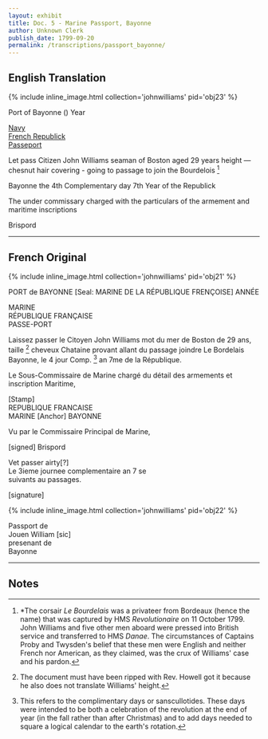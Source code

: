 ```yaml
---
layout: exhibit
title: Doc. 5 - Marine Passport, Bayonne
author: Unknown Clerk
publish_date: 1799-09-20
permalink: /transcriptions/passport_bayonne/
---
```


## English Translation

{% include inline_image.html collection='johnwilliams' pid='obj23' %}

Port of Bayonne () Year

<u>Navy</u>  
<u>French Republick</u>  
<u>Passeport</u>

Let pass Citizen John Williams seaman of Boston aged 29 years height — chesnut hair covering - going to passage to join the Bourdelois [^1]

Bayonne the 4th Complementary day 7th Year of the Republick

The under commissary charged with the particulars of the armement and maritime inscriptions

Brispord

---

## French Original

{% include inline_image.html collection='johnwilliams' pid='obj21' %}

PORT de BAYONNE [Seal: MARINE DE LA RÉPUBLIQUE FRENÇOISE] ANNÉE

MARINE  
RÉPUBLIQUE FRANÇAISE  
PASSE-PORT

Laissez passer le Citoyen John Williams mot du mer de Boston de 29 ans, taille [^2] cheveux Chataine provant allant du passage joindre Le Bordelais Bayonne, le 4 jour Comp. [^3] an 7me de la République.

Le Sous-Commissaire de Marine chargé du détail des armements et inscription Maritime,

[Stamp]  
REPUBLIQUE FRANCAISE  
MARINE [Anchor] BAYONNE

Vu par le Commissaire Principal de Marine,

[signed] Brispord

Vet passer airty[?]  
Le 3ieme journee complementaire an 7 se  
suivants au passages.

[signature]

{% include inline_image.html collection='johnwilliams' pid='obj22' %}

Passport de  
Jouen William [sic]  
presenant de  
Bayonne

---

## Notes

[^1]: *The corsair *Le Bourdelais* was a privateer from Bordeaux (hence the name) that was captured by HMS *Revolutionaire* on 11 October 1799. John Williams and five other men aboard were pressed into British service and transferred to HMS *Danae*. The circumstances of Captains Proby and Twysden's belief that these men were English and neither French nor American, as they claimed, was the crux of Williams' case and his pardon.

[^2]: The document must have been ripped with Rev. Howell got it because he also does not translate Williams' height.

[^3]: This refers to the complimentary days or sanscullotides. These days were intended to be both a celebration of the revolution at the end of year (in the fall rather than after Christmas) and to add days needed to square a logical calendar to the earth's rotation.
